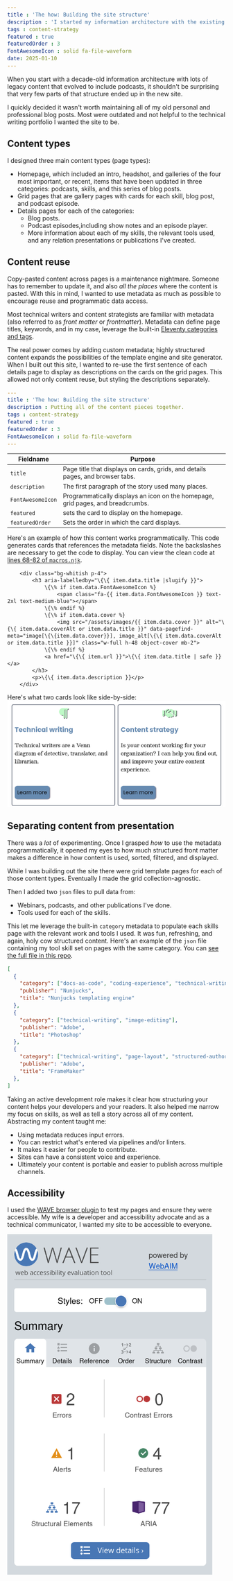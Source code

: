 ```yaml
---
title : 'The how: Building the site structure'
description : 'I started my information architecture with the existing architecture of my WordPress site. Then I started to put all the content pieces together.'
tags : content-strategy
featured : true
featuredOrder : 3
FontAwesomeIcon : solid fa-file-waveform
date: 2025-01-10
---
```

When you start with a decade-old information architecture with lots of legacy content that evolved to include podcasts, it shouldn't be surprising that very few parts of that structure ended up in the new site.

I quickly decided it wasn't worth maintaining all of my old personal and professional blog posts. Most were outdated and not helpful to the technical writing portfolio I wanted the site to be.

## Content types

I designed three main content types (page types):

- Homepage, which included an intro, headshot, and galleries of the four most important, or recent, items that have been updated in three categories: podcasts, skills, and this series of blog posts.
- Grid pages that are gallery pages with cards for each skill, blog post, and podcast episode.
- Details pages for each of the categories:
  - Blog posts.
  - Podcast episodes,including show notes and an episode player.
  - More information about each of my skills, the relevant tools used, and any relation presentations or publications I've created.

## Content reuse

Copy-pasted content across pages is a maintenance nightmare. Someone has to remember to update it, and also *all the places* where the content is pasted. With this in mind, I wanted to use metadata as much as possible to encourage reuse and programmatic data access.

Most technical writers and content strategists are familiar with metadata (also referred to as *front matter* or *frontmatter*). Metadata can define page titles, keywords, and in my case, leverage the built-in [Eleventy categories and tags](https://www.11ty.dev/docs/collections/).

The real power comes by adding custom metadata; highly structured content expands the possibilities of the template engine and site generator. When I built out this site, I wanted to re-use the first sentence of each details page to display as descriptions on the cards on the grid pages. This allowed not only content reuse, but  styling the descriptions separately.

```yml
---
title : 'The how: Building the site structure'
description : Putting all of the content pieces together.
tags : content-strategy
featured : true
featuredOrder : 3
FontAwesomeIcon : solid fa-file-waveform
---
```

| Fieldname | Purpose|
|-|-|
| `title`| Page title that displays on cards, grids, and details pages, and browser tabs.|
| `description` | The first paragraph of the story used many places. |
|`FontAwesomeIcon`| Programmatically displays an icon on the homepage, grid pages, and breadcrumbs.|
|`featured`| sets the card to display on the homepage. |
`featuredOrder` | Sets the order in which the card displays. |

Here's an example of how this content works programmatically. This code generates cards that references the metadata fields. Note the backslashes are necessary to get the code to display. You can view the clean code at [lines 68-82 of `macros.njk`](https://github.com/emdashdrupal/11ty-working/blob/dd0fc170d1af6a2f5b55fbf3676066d4f9833952/_includes/layouts/partials/macros.njk#L68C1-L81C15).

```django
    <div class="bg-whitish p-4">
        <h3 aria-labelledby="\{\{ item.data.title |slugify }}">
            \{\% if item.data.FontAwesomeIcon %}
                <span class="fa-{{ item.data.FontAwesomeIcon }} text-2xl text-medium-blue"></span>
            \{\% endif %}
            \{\% if item.data.cover %}
                <img src="/assets/images/{{ item.data.cover }}" alt="\{\{ item.data.coverAlt or item.data.title }}" data-pagefind-meta="image[\{\{item.data.cover}}], image_alt[\{\{ item.data.coverAlt or item.data.title }}]" class="w-full h-48 object-cover mb-2">
            \{\% endif %}
            <a href="\{\{ item.url }}">\{\{ item.data.title | safe }}</a>
        </h3>
        <p>\{\{ item.data.description }}</p>
    </div>
```

Here's what two cards look like side-by-side:
![Example result of card code](/assets/images/grid-cards-example.png)

## Separating content from presentation

There was a *lot* of experimenting. Once I grasped *how* to use the metadata programmatically, it opened my eyes to how much structured front matter makes a difference in how content is used, sorted, filtered, and displayed.

While I was building out the site there were grid template pages for each of those content types. Eventually I made the grid collection-agnostic.

Then I added two `json` files to pull data from:

- Webinars, podcasts, and other publications I've done.
- Tools used for each of the skills.

This let me leverage the built-in `category` metadata to populate each skills page with the relevant work and tools I used. It was fun, refreshing, and again, holy cow structured content. Here's an example of the `json` file containing my tool skill set on pages with the same category. You can [see the full file in this repo](https://github.com/emdashdrupal/11ty-working/blob/main/_data/tools.json).

```json
[
  {
    "category": ["docs-as-code", "coding-experience", "technical-writing"],
    "publisher": "Nunjucks",
    "title": "Nunjucks templating engine"
  },
  {
    "category": ["technical-writing", "image-editing"],
    "publisher": "Adobe",
    "title": "Photoshop"
  },
  {
    "category": ["technical-writing", "page-layout", "structured-authoring"],
    "publisher": "Adobe",
    "title": "FrameMaker"
  },
]
```

Taking an active development role makes it clear how structuring your content helps your developers and your readers. It also helped me narrow my focus on skills, as well as tell a story across all of my content. Abstracting my content taught me:

- Using metadata reduces input errors.
- You can restrict what's entered via pipelines and/or linters.
- It makes it easier for people to contribute.
- Sites can have a consistent voice and experience.
- Ultimately your content is portable and easier to publish across multiple channels.

## Accessibility

I used the [WAVE browser plugin](https://wave.webaim.org/extension/) to test my pages and ensure they were accessible. My wife is a developer and accessibility advocate and as a technical communicator, I wanted my site to be accessible to everyone.

![Screenshot of WAVE accessibility plugin results](/assets/images/wave-plugin-screenshot.png)
